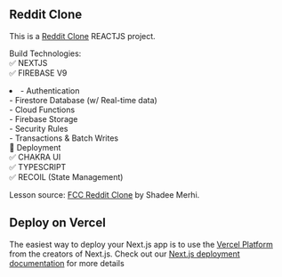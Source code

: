 ## Reddit Clone

This is a [Reddit Clone](https://reddit-clone-ten-gray.vercel.app/) REACTJS project.

Build Technologies: <br/>
✅  NEXTJS <br/>
✅  FIREBASE V9 <br/>
      <li> - Authentication <br/> </li>
      - Firestore Database (w/ Real-time data) <br/>
      - Cloud Functions <br/>
      - Firebase Storage <br/>
      - Security Rules <br/>
      - Transactions & Batch Writes <br/>
      🚀  Deployment <br/>
✅  CHAKRA UI <br/>
✅  TYPESCRIPT <br/>
✅  RECOIL (State Management) <br/>

Lesson source: [FCC Reddit Clone](https://www.youtube.com/watch?v=rCm5RVYKWVg) by Shadee Merhi.

## Deploy on Vercel

The easiest way to deploy your Next.js app is to use the [Vercel Platform](https://vercel.com/new?utm_medium=default-template&filter=next.js&utm_source=create-next-app&utm_campaign=create-next-app-readme) from the creators of Next.js. Check out our [Next.js deployment documentation](https://nextjs.org/docs/deployment) for more details
